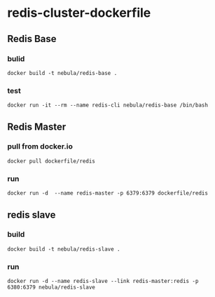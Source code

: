 redis-cluster-dockerfile
========================

## Redis Base

### bulid 
`docker build -t nebula/redis-base .`
### test
`docker run -it --rm --name redis-cli nebula/redis-base /bin/bash`


## Redis Master

### pull from docker.io
`docker pull dockerfile/redis`

### run
`docker run -d  --name redis-master -p 6379:6379 dockerfile/redis`

## redis slave

### build
`docker build -t nebula/redis-slave .`

### run
`docker run -d --name redis-slave --link redis-master:redis -p 6380:6379 nebula/redis-slave`
